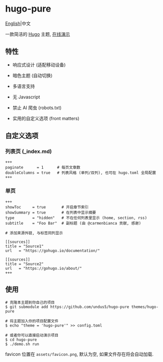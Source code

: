 # hugo-pure

[English](https://github.com/undus5/hugo-pure/)|中文

一款简洁的 [Hugo](https://gohugo.io) 主题, [在线演示](https://hugo-pure.undus.net)

## 特性

- 响应式设计 (适配移动设备)

- 暗色主题 (自动切换)

- 多语言支持

- 无 Javascript

- 禁止 AI 爬虫 (robots.txt)

- 实用的自定义选项 (front matters)

## 自定义选项

### 列表页 (_index.md)

```
+++
paginate      = 1      # 每页文章数
doubleColumns = true   # 列表风格 (单列/双列), 也可在 hugo.toml 全局配置
+++
```

### 单页

```
+++
showToc     = true       # 开启章节索引
showSummary = true       # 在列表中显示摘要
type        = "hidden"   # 不在任何列表里显示 (home, section, rss)
subtitle    = "Foo Bar"  # 副标题 (由 @carmenbianca 贡献, 感谢)

# 添加来源外链, 与标签同列显示

[[sources]]
title = "Source1"
url   = "https://gohugo.io/documentation/"

[[sources]]
title = "Source2"
url   = "https://gohugo.io/about/"
+++
```

## 使用

```
# 克隆本主题到你自己的项目
$ git submodule add https://github.com/undus5/hugo-pure themes/hugo-pure

# 将主题加入你的项目配置文件
$ echo "theme = 'hugo-pure'" >> config.toml

# 或者你可以直接启动演示项目
$ cd hugo-pure
$ ./demo.sh run
```

favicon 位置在 `assets/favicon.png`, 默认为空, 如果文件存在将会自动加载.
